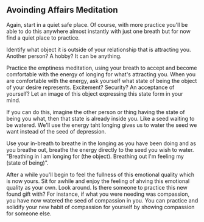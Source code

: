 ## Avoinding Affairs Meditation

Again, start in a quiet safe place. Of
course, with more practice you'll be able to
do this anywhere almost instantly with just
one breath but for now find a quiet place to
practice.

Identify what object it is outside of your
relationship that is attracting you. Another
person? A hobby? It can be anything.

Practice the emptiness meditation, using
your breath to accept and become
comfortable with the energy of longing for
what's attracting you. When you are
comfortable with the energy, ask yourself
what state of being the object of your desire
represents. Excitement? Security? An
acceptance of yourself? Let an image of this
object expressing this state form in your
mind.

If you can do this, imagine the other
person or thing having the state of being you
what, then that state is already inside you.
Like a seed waiting to be watered. We'll use
the energy taht longing gives us to water the
seed we want instead of the seed of
depression.

Use your in-breath to breathe in the
longing as you have been doing and as you
breathe out, breathe the energy directly to
the seed you wish to water. "Breathing in I 
am longing for (the object). Breathing out 
I'm feeling my (state of being)".

After a while you'll begin to feel the
fullness of this emotional quality which is
now yours. Sit for awhile and enjoy the
feeling of ahving this emotional quality as
your own. Look around. Is there someone to 
practice this new found gift with? For
instance, if what you were needing was
compassion, you have now watered the seed
of compassion in you. You can practice and
solidify your new habit of compassion for
yourself by showing compassion for
someone else.
